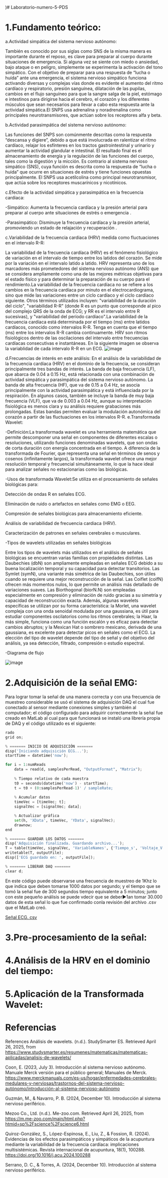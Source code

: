 )# Laboratorio-numero-5-PDS
# 1.Fundamento teórico:

a.Actividad simpática del sistema nervioso autónomo:

También es conocido por sus siglas como SNS de la misma manera es importante durante el reposo, es clave para preparar al cuerpo durante situaciones de emergencia. Si alguna vez se siente con miedo o ansiedad, bajo ataque o en peligro, simplemente se experimenta la activación del tono simpático. Con el objetivo de preparar para una respuesta de “lucha o huída” ante una emergencia, el sistema nervioso simpático funciona activando diversas y complejas vías donde es evidente el aumento del ritmo cardíaco y respiratorio, presión sanguínea, dilatación de las pupilas, cambios en el flujo sanguíneo para que la sangre salga de la piel, estómago e intestinos para dirigirse hacia el cerebro, el corazón y los diferentes músculos que sean necesarios para llevar a cabo esta respuesta ante la actividad simpática.El SNPS usa adrenalina y noradrenalina como principales neurotransmisores, que actúan sobre los receptores alfa y beta.

b.Actividad parasimpática del sistema nervioso autónomo:

Las funciones del SNPS son comúnmente descritas como la respuesta “descansa y digiere”, debido a que está involucrada en ralentizar el ritmo cardíaco, relajar los esfínteres en los tractos gastrointestinal y urinario y aumentar la actividad glandular e intestinal. El resultado final es el almacenamiento de energía y la regulación de las funciones del cuerpo, tales como la digestión y la micción. Es contrario al sistema nervioso simpático (SNS), cuya función es descrita como la respuesta de “lucha o huida” que ocurre en situaciones de estrés y tiene funciones opuestas principalmente. El SNPS usa acetilcolina como principal neurotransmisor, que actúa sobre los receptores muscarínicos y nicotínicos.

c.Efecto de la actividad simpática y parasimpática en la frecuencia cardiaca:

-Simpático: Aumenta la frecuencia cardíaca y la presión arterial para preparar al cuerpo ante situaciones de estrés o emergencia .​

-Parasimpático: Disminuye la frecuencia cardíaca y la presión arterial, promoviendo un estado de relajación y recuperación .​

c.Variabilidad de la frecuencia cardiaca (HRV) medida como fluctuaciones en el intervalo R-R:

La variabilidad de la frecuencia cardíaca (HRV) es el fenómeno fisiológico de variación en el intervalo de tiempo entre los latidos del corazón. Se mide por la variación en el intervalo latido a latido. HRV representa uno de los marcadores más prometedores del sistema nervioso autónomo (ANS) que se considera ampliamente como una de las mejores métricas objetivas para el estado físico y para determinar la preparación de su cuerpo para el rendimiento.La variabilidad de la frecuencia cardíaca no se refiere a los cambios en la frecuencia cardíaca por minuto en el electrocardiograma, sino que mide las variaciones entre un ciclo cardíaco y el ciclo cardíaco siguiente. Otros términos utilizados incluyen: "variabilidad de la duración del ciclo", "variabilidad R-R" (donde R es un punto que corresponde al pico del complejo QRS de la onda de ECG; y RR es el intervalo entre R sucesivas), y "variabilidad del período cardíaco".La variabilidad de la frecuencia cardíaca está determinada por el tiempo (ms) entre latidos cardíacos, conocido como intervalos R-R. Tenga en cuenta que el tiempo (ms) entre los intervalos R-R cambia continuamente. HRV son ritmos fisiológicos dentro de las oscilaciones del intervalo entre frecuencias cardíacas consecutivas e instantáneas.
En la siguiente imagen se observa la variablidad de cada intervalo R-R en un ECG.
![image](https://github.com/user-attachments/assets/df7ab97d-85d3-469b-80e2-d81e6b9d51f3)

d.Frecuencias de interés en este análisis:
En el análisis de la variabilidad de la frecuencia cardíaca (HRV) en el dominio de la frecuencia, se consideran principalmente tres bandas de interés. La banda de baja frecuencia (LF), que abarca de 0.04 a 0.15 Hz, está relacionada con una combinación de actividad simpática y parasimpática del sistema nervioso autónomo. La banda de alta frecuencia (HF), que va de 0.15 a 0.4 Hz, se asocia principalmente con la actividad parasimpática y está influenciada por la respiración. En algunos casos, también se incluye la banda de muy baja frecuencia (VLF), que va de 0.003 a 0.04 Hz, aunque su interpretación fisiológica es menos clara y su análisis requiere grabaciones más prolongadas. Estas bandas permiten evaluar la modulación autonómica del corazón a partir de las fluctuaciones en los intervalos R-R.
e.Transformada Wavelet:


-Definición:La transformada wavelet es una herramienta matemática que permite descomponer una señal en componentes de diferentes escalas o resoluciones, utilizando funciones denominadas wavelets, que son ondas de corta duración con energía concentrada en el tiempo. A diferencia de la transformada de Fourier, que representa una señal en términos de senos y cosenos (infinitamente largos), la transformada wavelet ofrece una mejor resolución temporal y frecuencial simultáneamente, lo que la hace ideal para analizar señales no estacionarias como las biológicas.

-Usos de transformada Wavelet:Se utiliza en el procesamiento de señales biológicas para:​

Detección de ondas R en señales ECG.

Eliminación de ruido o artefactos en señales como EMG o EEG.

Compresión de señales biológicas para almacenamiento eficiente.

Análisis de variabilidad de frecuencia cardiaca (HRV).

Caracterización de patrones en señales cerebrales o musculares.

-Tipos de wavelets utilizadas en señales biológicas

Entre los tipos de wavelets más utilizados en el análisis de señales biológicas se encuentran varias familias con propiedades distintas. Las Daubechies (dbN) son ampliamente empleadas en señales ECG debido a su buena localización temporal y su capacidad para detectar transitorios. Las Symlet (symN), una variante más simétrica de las Daubechies, son útiles cuando se requiere una mejor reconstrucción de la señal. Las Coiflet (coifN) ofrecen más momentos nulos, lo que permite un análisis más detallado de variaciones suaves. Las Biorthogonal (biorN.N) son empleadas especialmente en compresión y eliminación de ruido gracias a su simetría y capacidad de reconstrucción exacta. Además, algunas wavelets específicas se utilizan por su forma característica: la Morlet, una wavelet compleja con una onda senoidal modulada por una gaussiana, es útil para estudiar componentes oscilatorios como los ritmos cerebrales; la Haar, la más simple, funciona como una función escalón y es eficaz para detectar cambios abruptos; y la Mexican Hat o sombrero mexicano, derivada de una gaussiana, es excelente para detectar picos en señales como el ECG. La elección del tipo de wavelet depende del tipo de señal y del objetivo del análisis, ya sea detección, filtrado, compresión o estudio espectral.

-Diagrama de flujo 


![image](https://github.com/user-attachments/assets/fce332eb-a546-4d40-b88d-96d4cea3838e)

# 2.Adquisición de la señal EMG:

Para lograr tomar la señal de una manera correcta y con una frecuencia de muestreo considerable se usó el sistema de adquisición DAQ el cual fue conectado al sensor mediante conexiones simples y también al computador; el código configurado para adquirir correctamente la señal fue creado en MatLab al cual para que  funcionará se instaló una librería propia de DAQ y el código utilizado es el  siguiente:

```python
rado
grid on;

% ======= INICIO DE ADQUISICIÓN =======
disp('Iniciando adquisición ECG...');
startTime = datetime('now');

for i = 1:numReads
    data = read(d, samplesPerRead, "OutputFormat", "Matrix");
    
    % Tiempo relativo de cada muestra
    t0 = seconds(datetime('now') - startTime);
    t = t0 + (0:samplesPerRead-1)' / sampleRate;
    
    % Acumular datos
    timeVec = [timeVec; t];
    signalVec = [signalVec; data];

    % Actualizar gráfica
    set(h, 'XData', timeVec, 'YData', signalVec);
    drawnow;
end

% ======= GUARDAR LOS DATOS =======
disp('Adquisición finalizada. Guardando archivo...');
T = table(timeVec, signalVec, 'VariableNames', {'Tiempo_s', 'Voltaje_V'});
writetable(T, outputFile);
disp(['ECG guardado en: ', outputFile]);

% ======= LIBERAR DAQ =======
clear d;
```

En este código puede observarse una frecuencia de muestreo de 1Khz lo que indica que deben tomarse 1000 datos por segundo; y el tiempo que se tomó la señal fue de 300 segundos tiempo equivalente a 5 minutos; junto con este pequeño análisis se puede vdecir que se deber►1an tomar 30.000 datos de esta señal lo que fue confirmado conla revisión del archivo .csv que el MatLab creó.

[Señal ECG. csv](https://github.com/Maria-Paula05/Laboratorio-numero-5-PDS/blob/main/emg_signal.csv)


# 3.Pre-procesamiento de la señal:



# 4.Análisis de la HRV en el dominio del tiempo:



# 5.Aplicación de la Transformada Wavelet:




# Referencias


References
Análisis de wavelets. (n.d.). StudySmarter ES. Retrieved April 26, 2025, from https://www.studysmarter.es/resumenes/matematicas/matematicas-aplicadas/analisis-de-wavelets/

Coon, E. (2023, July 3). Introducción al sistema nervioso autónomo. Manuale Merck versión para el público general; Manuales de Merck. https://www.merckmanuals.com/es-us/hogar/enfermedades-cerebrales-medulares-y-nerviosas/trastornos-del-sistema-nervioso-autónomo/introducción-al-sistema-nervioso-autónomo

Guzmán, M., & Navarro, P. B. (2024, December 10). Introducción al sistema nervioso periférico.

Mezoo Co., Ltd. (n.d.). Me-zoo.com. Retrieved April 26, 2025, from https://m.me-zoo.com/main/html.php?htmid=sp%2Fscience%2Fscience6.html

Quiroz-González, S., López-Espinosa, E., Liu, Z., & Fossion, R. (2024). Evidencias de los efectos parasimpáticos y simpáticos de la acupuntura mediante la variabilidad de la frecuencia cardíaca: implicaciones multisistémicas. Revista internacional de acupuntura, 18(1), 100288. https://doi.org/10.1016/j.acu.2024.100288

Serrano, D. C., & Torres, A. (2024, December 10). Introducción al sistema nervioso periférico.
